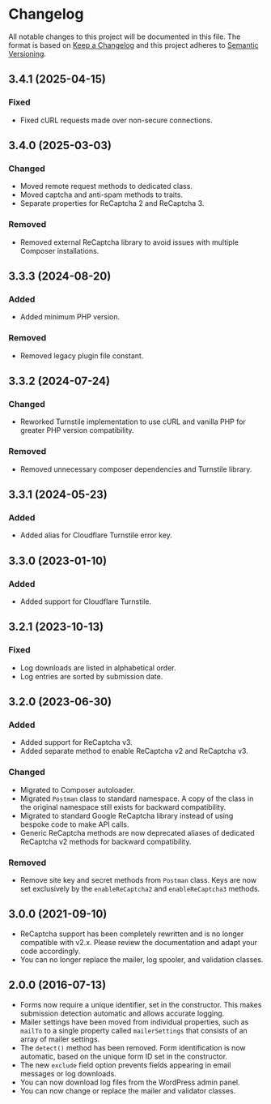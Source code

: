 # Changelog

All notable changes to this project will be documented in this file. The format is based on [Keep a Changelog](https://keepachangelog.com/en/1.1.0/)
and this project adheres to [Semantic Versioning](https://semver.org/spec/v2.0.0.html).

## 3.4.1 (2025-04-15)

### Fixed

*   Fixed cURL requests made over non-secure connections.

## 3.4.0 (2025-03-03)

### Changed

*   Moved remote request methods to dedicated class.
*   Moved captcha and anti-spam methods to traits.
*   Separate properties for ReCaptcha 2 and ReCaptcha 3.

### Removed

*   Removed external ReCaptcha library to avoid issues with multiple Composer installations.

## 3.3.3 (2024-08-20)

### Added

*   Added minimum PHP version.

### Removed

*   Removed legacy plugin file constant.

## 3.3.2 (2024-07-24)

### Changed

*   Reworked Turnstile implementation to use cURL and vanilla PHP for greater PHP version compatibility.

### Removed

*   Removed unnecessary composer dependencies and Turnstile library.

## 3.3.1 (2024-05-23)

### Added

*   Added alias for Cloudflare Turnstile error key.

## 3.3.0 (2023-01-10)

### Added

*   Added support for Cloudflare Turnstile.

## 3.2.1 (2023-10-13)

### Fixed

*   Log downloads are listed in alphabetical order.
*   Log entries are sorted by submission date.

## 3.2.0 (2023-06-30)

### Added

*   Added support for ReCaptcha v3.
*   Added separate method to enable ReCaptcha v2 and ReCaptcha v3.

### Changed

*   Migrated to Composer autoloader.
*   Migrated `Postman` class to standard namespace. A copy of the class in the original namespace still exists for backward compatibility.
*   Migrated to standard Google ReCaptcha library instead of using bespoke code to make API calls.
*   Generic ReCaptcha methods are now deprecated aliases of dedicated ReCaptcha v2 methods for backward compatibility.

### Removed

*   Remove site key and secret methods from `Postman` class. Keys are now set exclusively by the `enableReCaptcha2` and `enableReCaptcha3` methods.

## 3.0.0 (2021-09-10)

*   ReCaptcha support has been completely rewritten and is no longer compatible with v2.x. Please review the documentation and adapt your code accordingly.
*   You can no longer replace the mailer, log spooler, and validation classes.

## 2.0.0 (2016-07-13)

*   Forms now require a unique identifier, set in the constructor. This makes submission detection automatic and allows accurate logging.
*   Mailer settings have been moved from individual properties, such as `mailTo` to a single property called `mailerSettings` that consists of an array of mailer settings.
*   The `detect()` method has been removed. Form identification is now automatic, based on the unique form ID set in the constructor.
*   The new `exclude` field option prevents fields appearing in email messages or log downloads.
*   You can now download log files from the WordPress admin panel.
*   You can now change or replace the mailer and validator classes.
